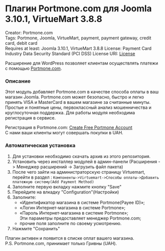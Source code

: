 # Плагин Portmone.com для Joomla 3.10.1, VirtueMart 3.8.8

Creator: Portmone.com   
Tags: Portmone, Joomla, VirtueMart, payment, payment gateway, credit card, debit card    
Requires at least: Joomla 3.10.1, VirtueMart 3.8.8
License: Payment Card Industry Data Security Standard (PCI DSS) 
License URI: [License](https://www.portmone.com.ua/r3/uk/security/) 

Расширение для WordPress позволяет клиентам осуществлять платежи с помощью [Portmone.com](https://www.portmone.com.ua/).

### Описание
Этот модуль добавляет Portmone.com в качестве способа оплаты в ваш магазин Joomla. 
Portmone.com может безопасно, быстро и легко принять VISA и MasterCard в вашем магазине за считанные минуты.
Простые и понятные цены, первоклассный анализ мошенничества и круглосуточная поддержка.
Для работы модуля необходима регистрация в сервисе.

Регистрация в Portmone.com: [Create Free Portmone Account](https://business.portmone.com.ua/signup)    
С нами ваши клиенты могут совершать покупки в UAH.

### Автоматическая установка

1. Для установки необходимо скачать архив из этого репозитория.
2. Установить через инсталлер модулей в админ-панели (Расширения -> Менеджер расширений -> Загрузить файл пакета)
3. После чего зайти на администраторскую страницу Virtuemart, перейти в раздел :
   `Компоненты->Virtuemart->Способы оплаты->Добавить платежную систему(Add Payment Method)`
4. Заполните первую вкладку нажмите кнопку "Save"
5. Перейдите на влкадку "Configuration"(Настройки)
6. Заполните:
   - «Идентификатор магазина в системе Portmone(Payee ID)»;
   - «Логин Интернет-магазина в системе Portmone»;
   - «Пароль Интернет-магазина в системе Portmone»;    
     Эти параметры предоставляет менеджер Portmone.com;
   - прочие поля заполните по своему усмотрению.    
7. Нажмите "Сохранить"

Плагин активен и появится в списке оплат вашего магазина.    
P.S. Portmone.com, принимает только Гривны (UAH).
